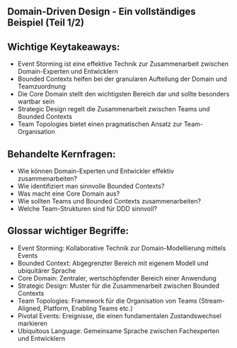 ## Domain-Driven Design - Ein vollständiges Beispiel (Teil 1/2)

## Wichtige Keytakeaways:
- Event Storming ist eine effektive Technik zur Zusammenarbeit zwischen Domain-Experten und Entwicklern
- Bounded Contexts helfen bei der granularen Aufteilung der Domain und Teamzuordnung  
- Die Core Domain stellt den wichtigsten Bereich dar und sollte besonders wartbar sein
- Strategic Design regelt die Zusammenarbeit zwischen Teams und Bounded Contexts
- Team Topologies bietet einen pragmatischen Ansatz zur Team-Organisation

## Behandelte Kernfragen:
- Wie können Domain-Experten und Entwickler effektiv zusammenarbeiten?
- Wie identifiziert man sinnvolle Bounded Contexts?
- Was macht eine Core Domain aus?
- Wie sollten Teams und Bounded Contexts zusammenarbeiten?
- Welche Team-Strukturen sind für DDD sinnvoll?

## Glossar wichtiger Begriffe:
- Event Storming: Kollaborative Technik zur Domain-Modellierung mittels Events
- Bounded Context: Abgegrenzter Bereich mit eigenem Modell und ubiquitärer Sprache
- Core Domain: Zentraler, wertschöpfender Bereich einer Anwendung
- Strategic Design: Muster für die Zusammenarbeit zwischen Bounded Contexts
- Team Topologies: Framework für die Organisation von Teams (Stream-Aligned, Platform, Enabling Teams etc.)
- Pivotal Events: Ereignisse, die einen fundamentalen Zustandswechsel markieren
- Ubiquitous Language: Gemeinsame Sprache zwischen Fachexperten und Entwicklern